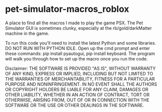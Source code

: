 # pet-simulator-macros_roblox
A place to find all the macros I made to play the game PSX.
The Pet Simulator GUI is sometimes clunky, especially at the rb/gold/darkMatter machine in the game.

To run this code you'll need to install the latest Python and some libraries. 
DO NOT RUN WITH PYTHON IDLE.
Open up the cmd prompt and enter these commands: pip install pyautogui, pip install keyboard.
The program will walk you through how to set up the macro once you run the code.

Disclaimer: THE SOFTWARE IS PROVIDED "AS IS", WITHOUT WARRANTY OF ANY KIND, EXPRESS OR IMPLIED, INCLUDING BUT NOT LIMITED TO THE WARRANTIES OF MERCHANTABILITY, FITNESS FOR A PARTICULAR PURPOSE AND NONINFRINGEMENT. IN NO EVENT SHALL THE AUTHORS OR COPYRIGHT HOLDERS BE LIABLE FOR ANY CLAIM, DAMAGES OR OTHER LIABILITY, WHETHER IN AN ACTION OF CONTRACT, TORT OR OTHERWISE, ARISING FROM, OUT OF OR IN CONNECTION WITH THE SOFTWARE OR THE USE OR OTHER DEALINGS IN THE SOFTWARE.
